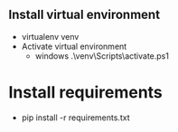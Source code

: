 ## Install virtual environment

- virtualenv venv
-  Activate virtual environment
    - windows .\venv\Scripts\activate.ps1

# Install requirements

- pip install -r requirements.txt

